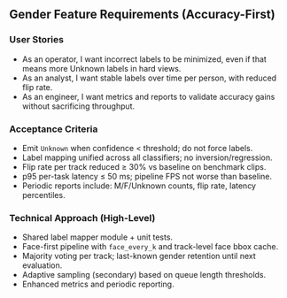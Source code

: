 ## Gender Feature Requirements (Accuracy-First)

### User Stories
- As an operator, I want incorrect labels to be minimized, even if that means more Unknown labels in hard views.
- As an analyst, I want stable labels over time per person, with reduced flip rate.
- As an engineer, I want metrics and reports to validate accuracy gains without sacrificing throughput.

### Acceptance Criteria
- Emit `Unknown` when confidence < threshold; do not force labels.
- Label mapping unified across all classifiers; no inversion/regression.
- Flip rate per track reduced ≥ 30% vs baseline on benchmark clips.
- p95 per-task latency ≤ 50 ms; pipeline FPS not worse than baseline.
- Periodic reports include: M/F/Unknown counts, flip rate, latency percentiles.

### Technical Approach (High-Level)
- Shared label mapper module + unit tests.
- Face-first pipeline with `face_every_k` and track-level face bbox cache.
- Majority voting per track; last-known gender retention until next evaluation.
- Adaptive sampling (secondary) based on queue length thresholds.
- Enhanced metrics and periodic reporting.





